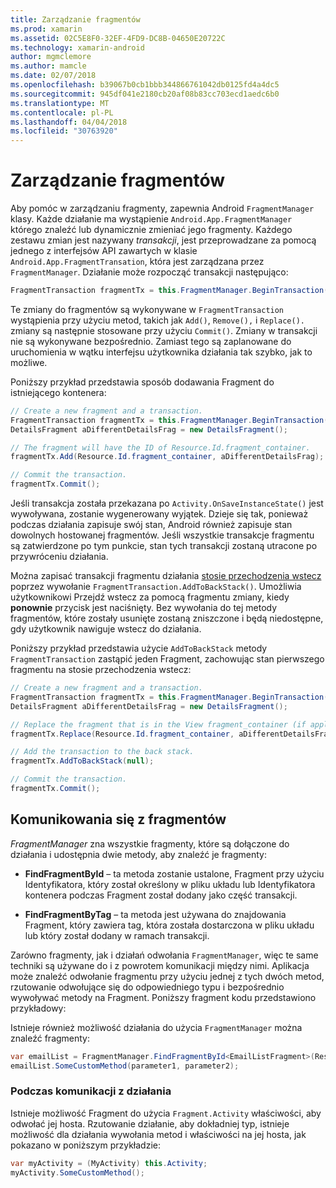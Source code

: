 ```yaml
---
title: Zarządzanie fragmentów
ms.prod: xamarin
ms.assetid: 02C5E8F0-32EF-4FD9-DC8B-04650E20722C
ms.technology: xamarin-android
author: mgmclemore
ms.author: mamcle
ms.date: 02/07/2018
ms.openlocfilehash: b39067b0cb1bbb344866761042db0125fd4a4dc5
ms.sourcegitcommit: 945df041e2180cb20af08b83cc703ecd1aedc6b0
ms.translationtype: MT
ms.contentlocale: pl-PL
ms.lasthandoff: 04/04/2018
ms.locfileid: "30763920"
---
```

# <a name="managing-fragments"></a>Zarządzanie fragmentów

Aby pomóc w zarządzaniu fragmenty, zapewnia Android `FragmentManager` klasy. Każde działanie ma wystąpienie `Android.App.FragmentManager` którego znaleźć lub dynamicznie zmieniać jego fragmenty. Każdego zestawu zmian jest nazywany *transakcji*, jest przeprowadzane za pomocą jednego z interfejsów API zawartych w klasie `Android.App.FragmentTransation`, która jest zarządzana przez `FragmentManager`. Działanie może rozpocząć transakcji następująco:

```csharp
FragmentTransaction fragmentTx = this.FragmentManager.BeginTransaction();
```

Te zmiany do fragmentów są wykonywane w `FragmentTransaction` wystąpienia przy użyciu metod, takich jak `Add()`, `Remove(),` i `Replace().` zmiany są następnie stosowane przy użyciu `Commit()`. Zmiany w transakcji nie są wykonywane bezpośrednio.
Zamiast tego są zaplanowane do uruchomienia w wątku interfejsu użytkownika działania tak szybko, jak to możliwe.

Poniższy przykład przedstawia sposób dodawania Fragment do istniejącego kontenera:

```csharp
// Create a new fragment and a transaction.
FragmentTransaction fragmentTx = this.FragmentManager.BeginTransaction();
DetailsFragment aDifferentDetailsFrag = new DetailsFragment();

// The fragment will have the ID of Resource.Id.fragment_container.
fragmentTx.Add(Resource.Id.fragment_container, aDifferentDetailsFrag);

// Commit the transaction.
fragmentTx.Commit();
```

Jeśli transakcja została przekazana po `Activity.OnSaveInstanceState()` jest wywoływana, zostanie wygenerowany wyjątek. Dzieje się tak, ponieważ podczas działania zapisuje swój stan, Android również zapisuje stan dowolnych hostowanej fragmentów. Jeśli wszystkie transakcje fragmentu są zatwierdzone po tym punkcie, stan tych transakcji zostaną utracone po przywróceniu działania.

Można zapisać transakcji fragmentu działania [stosie przechodzenia wstecz](http://developer.android.com/guide/topics/fundamentals/tasks-and-back-stack.html) poprzez wywołanie `FragmentTransaction.AddToBackStack()`. Umożliwia użytkownikowi Przejdź wstecz za pomocą fragmentu zmiany, kiedy **ponownie** przycisk jest naciśnięty. Bez wywołania do tej metody fragmentów, które zostały usunięte zostaną zniszczone i będą niedostępne, gdy użytkownik nawiguje wstecz do działania.

Poniższy przykład przedstawia użycie `AddToBackStack` metody `FragmentTransaction` zastąpić jeden Fragment, zachowując stan pierwszego fragmentu na stosie przechodzenia wstecz:

```csharp
// Create a new fragment and a transaction.
FragmentTransaction fragmentTx = this.FragmentManager.BeginTransaction();
DetailsFragment aDifferentDetailsFrag = new DetailsFragment();

// Replace the fragment that is in the View fragment_container (if applicable).
fragmentTx.Replace(Resource.Id.fragment_container, aDifferentDetailsFrag);

// Add the transaction to the back stack.
fragmentTx.AddToBackStack(null);

// Commit the transaction.
fragmentTx.Commit();
```


## <a name="communicating-with-fragments"></a>Komunikowania się z fragmentów

*FragmentManager* zna wszystkie fragmenty, które są dołączone do działania i udostępnia dwie metody, aby znaleźć je fragmenty:

-   **FindFragmentById** &ndash; ta metoda zostanie ustalone, Fragment przy użyciu Identyfikatora, który został określony w pliku układu lub Identyfikatora kontenera podczas Fragment został dodany jako część transakcji.

-   **FindFragmentByTag** &ndash; ta metoda jest używana do znajdowania Fragment, który zawiera tag, która została dostarczona w pliku układu lub który został dodany w ramach transakcji.

Zarówno fragmenty, jak i działań odwołania `FragmentManager`, więc te same techniki są używane do i z powrotem komunikacji między nimi. Aplikacja może znaleźć odwołanie fragmentu przy użyciu jednej z tych dwóch metod, rzutowanie odwołujące się do odpowiedniego typu i bezpośrednio wywoływać metody na Fragment. Poniższy fragment kodu przedstawiono przykładowy:

Istnieje również możliwość działania do użycia `FragmentManager` można znaleźć fragmenty:

```csharp
var emailList = FragmentManager.FindFragmentById<EmailListFragment>(Resource.Id.email_list_fragment);
emailList.SomeCustomMethod(parameter1, parameter2);
```


### <a name="communicating-with-the-activity"></a>Podczas komunikacji z działania

Istnieje możliwość Fragment do użycia `Fragment.Activity` właściwości, aby odwołać jej hosta. Rzutowanie działanie, aby dokładniej typ, istnieje możliwość dla działania wywołania metod i właściwości na jej hosta, jak pokazano w poniższym przykładzie:

```csharp
var myActivity = (MyActivity) this.Activity;
myActivity.SomeCustomMethod();
```
